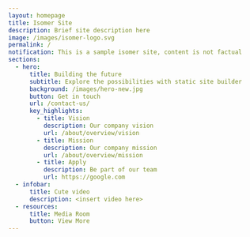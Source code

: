 ```yaml
---
layout: homepage
title: Isomer Site
description: Brief site description here
image: /images/isomer-logo.svg
permalink: /
notification: This is a sample isomer site, content is not factual
sections:
  - hero:
      title: Building the future
      subtitle: Explore the possibilities with static site builder
      background: /images/hero-new.jpg
      button: Get in touch
      url: /contact-us/
      key_highlights:
        - title: Vision
          description: Our company vision
          url: /about/overview/vision
        - title: Mission
          description: Our company mission
          url: /about/overview/mission
        - title: Apply
          description: Be part of our team
          url: https://google.com
  - infobar:
      title: Cute video
      description: <insert video here>
  - resources:
      title: Media Room
      button: View More
---
```

